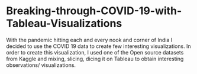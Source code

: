 # Breaking-through-COVID-19-with-Tableau-Visualizations
With the pandemic hitting each and every nook and corner of India I decided to use the COVID 19 data to create few interesting visualizations. In order to create this visualization, I used one of the Open source datasets from Kaggle and mixing, slicing, dicing it on Tableau to obtain interesting observations/ visualizations.
